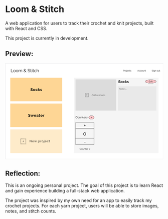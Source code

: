 # Loom & Stitch

A web application for users to track their crochet and knit projects, built with React and CSS.

This project is currently in development.

## Preview:

![Project view](https://github.com/naadiya-a/loom-and-stitch/blob/main/src/images/preview.png?raw=true)

## Reflection:

This is an ongoing personal project. The goal of this project is to learn React and gain experience building a full-stack web application.

The project was inspired by my own need for an app to easily track my crochet projects. For each yarn project, users will be able to store images, notes, and stitch counts.
